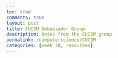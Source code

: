 ```yaml
---
toc: true
comments: true
layout: post
title: CUCSM Ambassador Group 
description: Notes from the CUCSM group
permalink: /computerscience/CUCSM
categories: [week 28, recourses]
---
```


